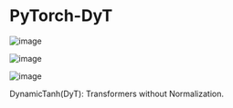 # PyTorch-DyT
![image](https://github.com/user-attachments/assets/9feca5a4-39af-4c9b-a2db-27eddd2e8388)

![image](https://github.com/user-attachments/assets/52672966-fa53-418d-810a-9aff442ac8c0)


![image](https://github.com/user-attachments/assets/996270e8-8bad-4228-84a6-6a5626b2355e)


DynamicTanh(DyT): Transformers without Normalization.

